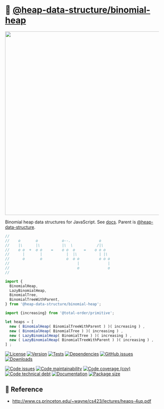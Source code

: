 :cherries:
[@heap-data-structure/binomial-heap](https://heap-data-structure.github.io/binomial-heap)
==
<p align="center">
<img src="https://raw.githubusercontent.com/heap-data-structure/binomial-heap/main/media/sketch.svg" width="600">
</p>

Binomial heap data structures for JavaScript.
See [docs](https://heap-data-structure.github.io/binomial-heap/index.html).
Parent is [@heap-data-structure](https://github.com/heap-data-structure/about).

```js
//
//    o       o           o--.             o
//    |\      |\          |\  \           /|\
//    o o  +  o o    =    o o  o    =    o o o
//      |       |           |  |\          | |\
//      o       o           o  o o         o o o
//                               |             |
//                               o             o
//

import {
  BinomialHeap,
  LazyBinomialHeap,
  BinomialTree,
  BinomialTreeWithParent,
} from '@heap-data-structure/binomial-heap';

import {increasing} from '@total-order/primitive';

let heaps = [
  new ( BinomialHeap( BinomialTreeWithParent ) )( increasing ) ,
  new ( BinomialHeap( BinomialTree ) )( increasing ) ,
  new ( LazyBinomialHeap( BinomialTree ) )( increasing ) ,
  new ( LazyBinomialHeap( BinomialTreeWithParent ) )( increasing ) ,
] ;
```

[![License](https://img.shields.io/github/license/heap-data-structure/binomial-heap.svg)](https://raw.githubusercontent.com/heap-data-structure/binomial-heap/main/LICENSE)
[![Version](https://img.shields.io/npm/v/@heap-data-structure/binomial-heap.svg)](https://www.npmjs.org/package/@heap-data-structure/binomial-heap)
[![Tests](https://img.shields.io/github/workflow/status/heap-data-structure/binomial-heap/ci:test?event=push&label=tests)](https://github.com/heap-data-structure/binomial-heap/actions/workflows/ci:test.yml?query=branch:main)
[![Dependencies](https://img.shields.io/librariesio/github/heap-data-structure/binomial-heap.svg)](https://github.com/heap-data-structure/binomial-heap/network/dependencies)
[![GitHub issues](https://img.shields.io/github/issues/heap-data-structure/binomial-heap.svg)](https://github.com/heap-data-structure/binomial-heap/issues)
[![Downloads](https://img.shields.io/npm/dm/@heap-data-structure/binomial-heap.svg)](https://www.npmjs.org/package/@heap-data-structure/binomial-heap)

[![Code issues](https://img.shields.io/codeclimate/issues/heap-data-structure/binomial-heap.svg)](https://codeclimate.com/github/heap-data-structure/binomial-heap/issues)
[![Code maintainability](https://img.shields.io/codeclimate/maintainability/heap-data-structure/binomial-heap.svg)](https://codeclimate.com/github/heap-data-structure/binomial-heap/trends/churn)
[![Code coverage (cov)](https://img.shields.io/codecov/c/gh/heap-data-structure/binomial-heap/main.svg)](https://codecov.io/gh/heap-data-structure/binomial-heap)
[![Code technical debt](https://img.shields.io/codeclimate/tech-debt/heap-data-structure/binomial-heap.svg)](https://codeclimate.com/github/heap-data-structure/binomial-heap/trends/technical_debt)
[![Documentation](https://heap-data-structure.github.io/binomial-heap/badge.svg)](https://heap-data-structure.github.io/binomial-heap/source.html)
[![Package size](https://img.shields.io/bundlephobia/minzip/@heap-data-structure/binomial-heap)](https://bundlephobia.com/result?p=@heap-data-structure/binomial-heap)

## :scroll: Reference

  - http://www.cs.princeton.edu/~wayne/cs423/lectures/heaps-4up.pdf
